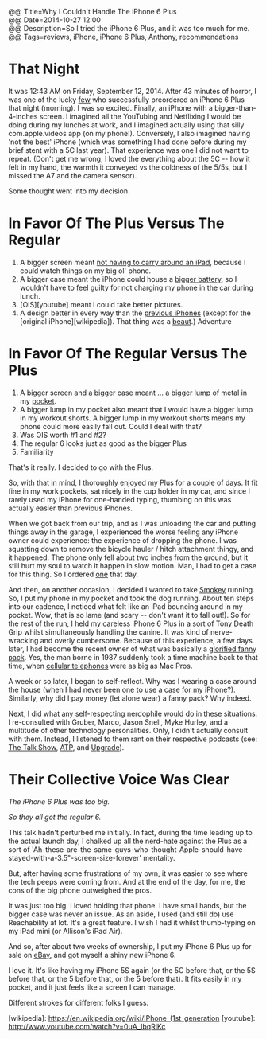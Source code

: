 @@ Title=Why I Couldn't Handle The iPhone 6 Plus  
@@ Date=2014-10-27 12:00  
@@ Description=So I tried the iPhone 6 Plus, and it was too much for me.  
@@ Tags=reviews, iPhone, iPhone 6 Plus, Anthony, recommendations  

# That Night

It was 12:43 AM on Friday, September 12, 2014. After 43 minutes of horror, I was one of the lucky [few][cnet] who successfully preordered an iPhone 6 Plus that night (morning). I was so excited. Finally, an iPhone with a bigger-than-4-inches screen. I imagined all the YouTubing and Netflixing I would be doing during my lunches at work, and I imagined actually using that silly com.apple.videos app (on my phone!). Conversely, I also imagined having 'not the best' iPhone (which was something I had done before during my brief stent with a 5C last year). That experience was one I did not want to repeat. (Don't get me wrong, I loved the everything about the 5C -- how it felt in my hand, the warmth it conveyed vs the coldness of the 5/5s, but I missed the A7 and the camera sensor).

Some thought went into my decision.

# In Favor Of The Plus Versus The Regular

1. A bigger screen meant [not having to carry around an iPad][gottabemobile], because I could watch things on my big ol' phone.
2. A bigger case meant the iPhone could house a [bigger battery][bgr], so I wouldn't have to feel guilty for not charging my phone in the car during lunch.
3. [OIS][youtube] meant I could take better pictures.
4. A design better in every way than the [previous iPhones][sonnydickson] (except for the [original iPhone][wikipedia]). That thing was a [beaut][archive].)
Adventure

# In Favor Of The Regular Versus The Plus

1. A bigger screen and a bigger case meant ... a bigger lump of metal in my [pocket][gottabemobile 2].
2. A bigger lump in my pocket also meant that I would have a bigger lump in my workout shorts. A bigger lump in my workout shorts means my phone could more easily fall out. Could I deal with that?
3. Was OIS worth #1 and #2? 
4. The regular 6 looks just as good as the bigger Plus
5. Familiarity

That's it really. I decided to go with the Plus. 

So, with that in mind, I thoroughly enjoyed my Plus for a couple of days. It fit fine in my work pockets, sat nicely in the cup holder in my car, and since I rarely used my iPhone for one-handed typing, thumbing on this was actually easier than previous iPhones. 

When we got back from our trip, and as I was unloading the car and putting things away in the garage, I experienced the worse feeling any iPhone owner could experience: the experience of dropping the phone. I was squatting down to remove the bicycle hauler / hitch attachment thingy, and it happened. The phone only fell about two inches from the ground, but it still hurt my soul to watch it happen in slow motion. Man, I had to get a case for this thing. So I ordered [one][apple] that day.

And then, on another occasion,  I decided I wanted to take [Smokey][twitter] running. So, I put my phone in my pocket and took the dog running. About ten steps into our cadence, I noticed what felt like an iPad bouncing around in my pocket. Wow, that is so lame (and scary -- don't want it to fall out!). So for the rest of the run, I held my careless iPhone 6 Plus in a sort of Tony Death Grip whilst simultaneously handling the canine. It was kind of nerve-wracking and overly cumbersome. Because of this experience, a few days later, I had become the recent owner of what was basically a [glorified fanny pack][spibelt]. Yes, the man borne in 1987 suddenly took a time machine back to that time, when [cellular telephones][francemovil] were as big as Mac Pros. 

A week or so later, I began to self-reflect. Why was I wearing a case around the house (when I had never been one to use a case for my iPhone?). Similarly, why did I pay money (let alone wear) a fanny pack? Why indeed.

Next, I did what any self-respecting nerdophile would do in these situations: I re-consulted with Gruber, Marco, Jason Snell, Myke Hurley, and a multitude of other technology personalities. Only, I didn't actually consult with them. Instead, I listened to them rant on their respective podcasts (see: [The Talk Show][daringfireball], [ATP][atp], and [Upgrade][relay]).

# Their Collective Voice Was Clear

*The iPhone 6 Plus was too big.*

*So they all got the regular 6.*

This talk hadn't perturbed me initially. In fact, during the time leading up to the actual launch day, I chalked up all the nerd-hate against the Plus as a sort of 'Ah-these-are-the-same-guys-who-thought-Apple-should-have-stayed-with-a-3.5"-screen-size-forever' mentality. 

But, after having some frustrations of my own, it was easier to see where the tech peeps were coming from. And at the end of the day, for me, the cons of the big phone outweighed the pros.

It was just too big. I loved holding that phone. I have small hands, but the bigger case was never an issue. As an aside, I used (and still do) use Reachability at lot. It's a great feature. I wish I had it whilst thumb-typing on my iPad mini (or Allison's iPad Air).

And so, after about two weeks of ownership, I put my iPhone 6 Plus up for sale on [eBay][ebay], and got myself a shiny new iPhone 6. 

I love it. It's like having my iPhone 5S again (or the 5C before that, or the 5S before that, or the 5 before that, or the 5 before that). It fits easily in my pocket, and it just feels like a screen I can manage. 

Different strokes for different folks I guess. 

[apple]: http://store.apple.com/us/product/MGR92ZM/A/iphone-6-plus-silicone-case-black
[archive]: https://web.archive.org/web/20080119034334/http://www.apple.com/iphone/gallery/index2.html
[atp]: http://atp.fm/episodes/82
[bgr]: http://bgr.com/2014/09/22/iphone-6-vs-iphone-6-plus-battery-life/
[cnet]: http://www.cnet.com/news/apple-iphone-6-preorders/
[daringfireball]: http://daringfireball.net/thetalkshow/2014/09/19/ep-095
[ebay]: http://www.ebay.com/itm/111484228252?ssPageName=STRK:MESELX:IT&amp;_trksid=p3984.m1555.l2649
[francemovil]: http://www.francemovil.do/media/motorola8000x.jpg
[gottabemobile]: http://www.gottabemobile.com/2014/10/04/can-iphone-6-plus-replace-your-ipad-mini-with-retina/
[gottabemobile 2]: http://www.gottabemobile.com/2014/09/15/iphone-6-iphone-6-plus-pocket-test-video/
[relay]: http://relay.fm/upgrade/1
[sonnydickson]: http://sonnydickson.com/2014/05/22/a-visual-look-at-apples-iphone-6-vs-previous-iphones/
[spibelt]: http://www.spibelt.com/products/spibelt/large-pocket-spibelt
[twitter]: https://twitter.com/smokeythedingo
[wikipedia]: https://en.wikipedia.org/wiki/IPhone_(1st_generation
[youtube]: http://www.youtube.com/watch?v=0uA_IbqRlKc